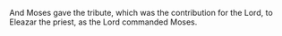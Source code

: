 And Moses gave the tribute, which was the contribution for the Lord, to Eleazar the priest, as the Lord commanded Moses.
